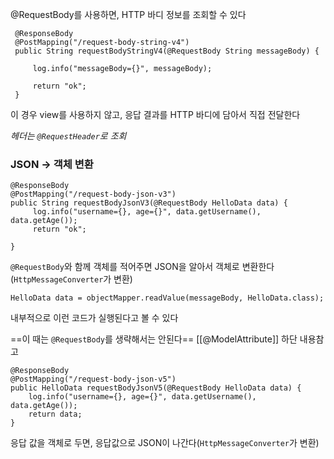@RequestBody를 사용하면, HTTP 바디 정보를 조회할 수 있다

```
 @ResponseBody
 @PostMapping("/request-body-string-v4")
 public String requestBodyStringV4(@RequestBody String messageBody) {

     log.info("messageBody={}", messageBody);

     return "ok";
 }
```
이 경우 view를 사용하지 않고, 응답 결과를 HTTP 바디에 담아서 직접 전달한다

*헤더는 `@RequestHeader`로 조회*


### JSON -> 객체 변환

```
@ResponseBody
@PostMapping("/request-body-json-v3")
public String requestBodyJsonV3(@RequestBody HelloData data) {
     log.info("username={}, age={}", data.getUsername(), data.getAge());
     return "ok";

}
```
`@RequestBody`와 함께 객체를 적어주면 JSON을 알아서 객체로 변환한다(`HttpMessageConverter`가 변환)

```
HelloData data = objectMapper.readValue(messageBody, HelloData.class);
```
내부적으로 이런 코드가 실행된다고 볼 수 있다

==이 때는 `@RequestBody`를 생략해서는 안된다==
[[@ModelAttribute]] 하단 내용참고

```
@ResponseBody  
@PostMapping("/request-body-json-v5")  
public HelloData requestBodyJsonV5(@RequestBody HelloData data) {  
    log.info("username={}, age={}", data.getUsername(), data.getAge());  
    return data;  
}
```
응답 값을 객체로 두면, 응답값으로 JSON이 나간다(`HttpMessageConverter`가 변환)